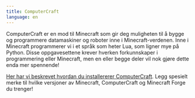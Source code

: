 ```yaml
---
title: ComputerCraft
language: en
---
```


ComputerCraft er en mod til Minecraft som gir deg muligheten til å
bygge og programmere datamaskiner og roboter inne i
Minecraft-verdenen. Inne i Minecraft programmerer vi i et språk som
heter Lua, som ligner mye på Python. Disse oppgavesettene krever
hverken forkunnskaper i programmering eller Minecraft, men en eller
begge deler vil nok gjøre dette enda mer spennende!


[Her har vi beskrevet hvordan du installererer
ComputerCraft](installasjon/installasjon.html). Legg spesielt merke
til hvilke versjoner av Minecraft, ComputerCraft og Minecraft Forge du
trenger!
